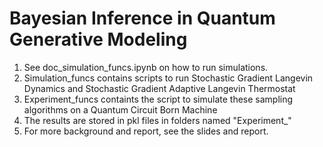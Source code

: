 # Bayesian Inference in Quantum Generative Modeling

1. See doc_simulation_funcs.ipynb on how to run simulations.
2. Simulation_funcs contains scripts to run Stochastic Gradient Langevin Dynamics and Stochastic Gradient Adaptive Langevin Thermostat
3. Experiment_funcs containts the script to simulate these sampling algorithms on a Quantum Circuit Born Machine
4. The results are stored in pkl files in folders named "Experiment_"
5. For more background and report, see the slides and report.
